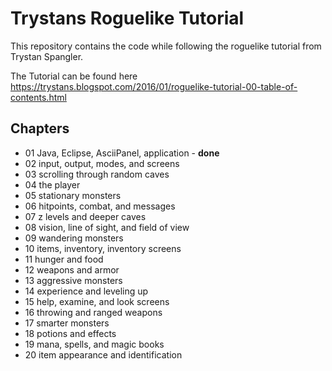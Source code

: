# Trystans Roguelike Tutorial

This repository contains the code while following the roguelike tutorial from Trystan Spangler.

The Tutorial can be found here <https://trystans.blogspot.com/2016/01/roguelike-tutorial-00-table-of-contents.html>

## Chapters

* 01 Java, Eclipse, AsciiPanel, application - **done**
* 02 input, output, modes, and screens
* 03 scrolling through random caves
* 04 the player
* 05 stationary monsters
* 06 hitpoints, combat, and messages
* 07 z levels and deeper caves
* 08 vision, line of sight, and field of view
* 09 wandering monsters
* 10 items, inventory, inventory screens
* 11 hunger and food
* 12 weapons and armor
* 13 aggressive monsters
* 14 experience and leveling up
* 15 help, examine, and look screens
* 16 throwing and ranged weapons
* 17 smarter monsters
* 18 potions and effects
* 19 mana, spells, and magic books
* 20 item appearance and identification
